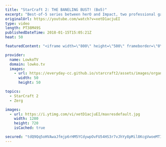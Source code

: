 ```yaml
---
title: "StarCraft 2: THE BANELING BUST! (Bo5)"
excerpt: "Best-of-5 series between herO and Impact, two professional gamers. Subscribe for more videos: http://lowko.tv/youtube Zerg vs Terran Insanity: https://goo.gl/83veq9  An awesome series of professional StarCraft 2. Impact is known to play very aggressive, however what makes him so scary is the fact that"
originalUrl: https://youtube.com/watch?v=xetD1acjuEI
type: video
length: PT38M49S
publishedDateTime: 2018-01-15T15:05:21Z
heat: 50

featuredContent: "<iframe width=\"800\" height=\"500\" frameborder=\"0\" src=\"https://www.youtube.com/embed/xetD1acjuEI\" allow=\"accelerometer; autoplay; encrypted-media; gyroscope; picture-in-picture\" allowfullscreen></iframe>"

provider:
  name: LowkoTV
  domain: lowko.tv
  images:
    - url: https://everyday-cc.github.io/starcraft2/assets/images/organizations/lowko.tv-50x50.jpg
      width: 50
      height: 50

topics:
  - StarCraft 2
  - Zerg

images:
  - url: https://i.ytimg.com/vi/xetD1acjuEI/maxresdefault.jpg
    width: 1280
    height: 720
    isCached: true

secured: "tdQ9Qq5oHVAwaJfmjp6rHM5YCdywpOvFU54HS3r7vJhYy8pMil8KcgVwoeMTIyyu7RBcvo4w2jMzuZG65Z1PpRTlf+ued7NdsdnZSWJeaVgcWnlXMZZV880QsLfCJQiqCV6yv4orMgozNSaJ9Oq2fdCFfnyk/tXH4BTbYCMi8rSI5NbA83TMgwKiVCJGbTAGA3DGKRH+DIUT2Dqoht8L1oS1f80MwGchSWLdthGHkOZvS8Q9pS6T4iXmiB0q1kemv3hxPJclVvdMQsErTBs8KHjmI2J+Y9Fl0N7XUeOlxjcvmap+ECogdYb5pRTTfC8BedryoJFLxiIRJD365NcpBdXZdJrXq4Hi8YPUvZXztGQ6zmu1MlUHkceVnZYh1qGxyTFS8z3IoxwDjvfNK5iKWztyKEup33Ib1FgG0K4xKtQ=;GTn5v3GfPAdOfr1DqUTG0A=="
---
```


